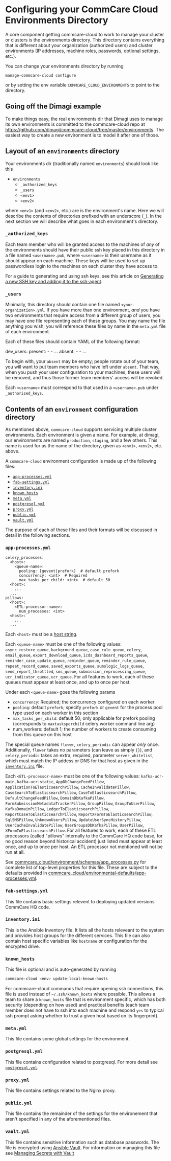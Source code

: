 # Configuring your CommCare Cloud Environments Directory

A core component getting commcare-cloud to work to manage your
cluster or clusters is the environments directory.
This directory contains everything that is different about your
organization (authorized users) and cluster environments
(IP addresses, machine roles, passwords, optional settings, etc.).

You can change your environments directory by running

```
manage-commcare-cloud configure
```

or by setting the env variable `COMMCARE_CLOUD_ENVIRONMENTS`
to point to the directory.

## Going off the Dimagi example

To make things easy, the real environments dir that Dimagi uses
to manage its own environments is committed to the commcare-cloud
repo at https://github.com/dimagi/commcare-cloud/tree/master/environments.
The easiest way to create a new environment is to model it
after one of those.

## Layout of an `environments` directory

Your environments dir (traditionally named `environments`)
should look like this

- `environments`
  - `_authorized_keys`
  - `_users`
  - `<env1>`
  - `<env2>`

where `<env1>` (and `<env2>`, etc.) are is the environment's name.
Here we will describe the contents of directories prefixed with
an underscore (`_`). In the next section we will describe what goes in each environment's
directory.

### `_authorized_keys`

Each team member who will be granted access to the machines
of _any_ of the environments should have their public ssh key placed
in this directory in a file named `<username>.pub`, where `<username>`
is their username as it should appear on each machine.
These keys will be used to set up passwordless login to the machines
on each cluster they have access to.

For a guide to generating and using ssh keys, see this article on
[Generating a new SSH key and adding it to the ssh-agent](
https://help.github.com/articles/generating-a-new-ssh-key-and-adding-it-to-the-ssh-agent/).

### `_users`

Minimally, this directory should contain one file named `<your-organization>.yml`.
If you have more than one environment, _and_ you have two environments
that require access from a different group of users, you may have one
file representing each of these groups. You may name the file anything
you wish; you will reference these files by name in the `meta.yml`
file of each environment.

Each of these files should contain YAML of the following format:

dev_users:
  present:
    - <username1>
    - <username2>
    ...
  absent:
    - <username3>
    - <username4>
    ...

To begin with, your `absent` may be empty; people rotate out of your
team, you will want to put team members who have left under `absent`.
That way, when you push your user configuration to your machines,
these users will be removed, and thus those former team members'
access will be revoked.

Each `<username>` must correspond to that used in a `<username>.pub`
under `_authorized_keys`.

## Contents of an `environment` configuration directory

As mentioned above, `commcare-cloud` supports servicing multiple
cluster environments. Each environment is given a name. For example,
at dimagi, our environments are named `production`, `staging`,
and a few others. This name is used for as the name of the directory,
given as `<env1>`, `<env2>`, etc. above.

A `commcare-cloud` environment configuration is made up of the following files:

- [`app-processes.yml`](#app-processesyml)
- [`fab-settings.yml`](#fab-settingsyml)
- [`inventory.ini`](#inventoryini)
- [`known_hosts`](#known_hosts)
- [`meta.yml`](#metayml)
- [`postgresql.yml`](#postgresqlyml)
- [`proxy.yml`](#proxyyml)
- [`public.yml`](#publicyml)
- [`vault.yml`](#vaultyml)

The purpose of each of these files and their formats will be discussed
in detail in the following sections.

### `app-processes.yml`
```
celery_processes:
  <host>:
    <queue-name>:
      pooling: [gevent|prefork]  # default prefork
      concurrency: <int>  # Required
      max_tasks_per_child: <int>  # default 50
  <host>:
    ...
  ...
pillows:
  <host>:
    <ETL-processor-name>:
      num_processes: <int>
  <host>:
    ...
  ...
```

Each `<host>` must be a [host string](glossary#host-string).

Each `<queue-name>` must be one of the following values:
`async_restore_queue`, `background_queue`, `case_rule_queue`, `celery`,
`email_queue`, `export_download_queue`, `icds_dashboard_reports_queue`,
`reminder_case_update_queue`, `reminder_queue`,
`reminder_rule_queue`, `repeat_record_queue`, `saved_exports_queue`,
`sumologic_logs_queue`, `send_report_throttled`, `sms_queue`,
`submission_reprocessing_queue`, `ucr_indicator_queue`, `ucr_queue`.
For all features to work, each of these queues must
appear at least once, and up to once per host.

Under each `<queue-name>` goes the following params
- `concurrency`: Required; the concurrency configured on each worker
- `pooling`: default `prefork`; specify `prefork` or `gevent` for the
  process pool type used on each worker in this section
- `max_tasks_per_child`: default 50; only applicable for prefork pooling
  (corresponds to `maxtasksperchild` celery worker command line arg)
- num_workers: default 1; the number of workers to create
  consuming from this queue on this host

The special queue names `flower`, `celery_periodic` can appear _only_
once. Additionally, `flower` takes no parameters (can leave as simply `{}`),
and `celery_periodic` takes an extra, required, parameter
`server_whitelist`, which must match the IP addess or DNS for that host
as given in the [`inventory.ini`](#inventoryini) file.

Each `<ETL-processor-name>` must be one of the following values:
`kafka-ucr-main`, `kafka-ucr-static`, `AppDbChangeFeedPillow`,
`ApplicationToElasticsearchPillow`, `CacheInvalidatePillow`,
`CaseSearchToElasticsearchPillow`, `CaseToElasticsearchPillow`,
`DefaultChangeFeedPillow`, `DomainDbKafkaPillow`,
`FormSubmissionMetadataTrackerPillow`, `GroupPillow`,
`GroupToUserPillow`, `KafkaDomainPillow`, `LedgerToElasticsearchPillow`,
`ReportCaseToElasticsearchPillow`, `ReportXFormToElasticsearchPillow`,
`SqlSMSPillow`, `UnknownUsersPillow`, `UpdateUserSyncHistoryPillow`,
`UserCacheInvalidatePillow`, `UserGroupsDbKafkaPillow`, `UserPillow`,
`XFormToElasticsearchPillow`.
For all features to work, each of these ETL processors
(called "pillows" internally to the CommCare HQ code base,
for no good reason beyond historical accident) just listed must appear
at least once, and up to once per host. An ETL processor not mentioned
will not be run at all.

See [commcare_cloud/environment/schemas/app_processes.py](https://github.com/dimagi/commcare-cloud/blob/master/src/commcare_cloud/environment/schemas/app_processes.py#L25-L40)
for complete list of top-level properties for this file.
These are subject to the defaults provided in
[commcare_cloud/environmental-defaults/app-processes.yml](https://github.com/dimagi/commcare-cloud/blob/master/src/commcare_cloud/environmental-defaults/app-processes.yml).
<!--  todo: clean up this code and then better document -->

### `fab-settings.yml`
This file contains basic settings relevent to deploying updated versions
CommCare HQ code.

### `inventory.ini`
This is the Ansible Inventory file. It lists all the hosts releveant to the
system and provides host groups for the different services. This file
can also contain host specific variables like `hostname` or configuration
for the encrypted drive.

### `known_hosts`
This file is optional and is auto-generated by running
```bash
commcare-cloud <env> update-local-known-hosts
```

For commcare-cloud commands that require opening ssh connections,
this file is used instead of `~/.ssh/known_hosts` where possible.
This allows a team to share a `known_hosts` file that is environment specific,
which has both security (depending on how used) and practical benefits
(each team member does not have to ssh into each machine
and respond `yes` to typical ssh prompt asking whether to trust a given
host based on its fingerprint).

### `meta.yml`
This file contains some global settings for the environment.

### `postgresql.yml`

This file contains configuration related to postgresql.
For more detail see [`postgresql.yml`](./postgresql_yml).

### `proxy.yml`
This file contains settings related to the Nginx proxy.

### `public.yml`
This file contains the remainder of the settings for the environement
that aren't specified in any of the aforementioned files.

### `vault.yml`
This file contains sensitive information such as database passwords.
The file is encrypted using [Ansible Vault](https://docs.ansible.com/ansible/playbooks_vault.html).
For information on managing this file see [Managing Secrets with Vault](https://github.com/dimagi/commcare-cloud/blob/master/src/commcare_cloud/ansible/README.md#managing-secrets-with-vault)
